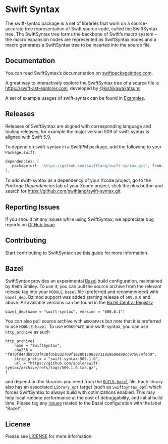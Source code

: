 # Swift Syntax

The swift-syntax package is a set of libraries that work on a source-accurate tree representation of Swift source code, called the SwiftSyntax tree. The SwiftSyntax tree forms the backbone of Swift’s macro system – the macro expansion nodes are represented as SwiftSyntax nodes and a macro generates a SwiftSyntax tree to be inserted into the source file.

## Documentation

You can read SwiftSyntax’s documentation on [swiftpackageindex.com](https://swiftpackageindex.com/swiftlang/swift-syntax/documentation).

A great way to interactively explore the SwiftSyntax tree of a source file is https://swift-ast-explorer.com, developed by [@kishikawakatsumi](https://github.com/kishikawakatsumi).

A set of example usages of swift-syntax can be found in [Examples](Examples).

## Releases

Releases of SwiftSyntax are aligned with corresponding language and tooling releases, for example the major version 509 of swift-syntax is aligned with Swift 5.9. 
 
To depend on swift-syntax in a SwiftPM package, add the following to your `Package.swift`.


```swift
dependencies: [
  .package(url: "https://github.com/swiftlang/swift-syntax.git", from: "<#latest swift-syntax tag#>"),
],
```
 
To add swift-syntax as a dependency of your Xcode project, go to the *Package Dependencies* tab of your Xcode project, click the plus button and search for https://github.com/swiftlang/swift-syntax.git.

## Reporting Issues

If you should hit any issues while using SwiftSyntax, we appreciate bug reports on [GitHub Issue](https://github.com/swiftlang/swift-syntax/issues).

## Contributing

Start contributing to SwiftSyntax see [this guide](CONTRIBUTING.md) for more information.

## Bazel

SwiftSyntax provides an experimental [Bazel](https://bazel.build) build configuration, maintained by Keith Smiley. 
To use it, you can pull the source archive from the relevant release tag
into your `MODULE.bazel` file (preferred and recommended) with `bazel_dep`. Bzlmod support was added starting release of `509.0.0` and above. All available versions can be found in the [Bazel Central Registry](https://registry.bazel.build/modules/swift-syntax)

```python3
bazel_dep(name = "swift-syntax", version = "600.0.1")
```

You can also pull source archive with `WORKSPACE` but note that it is preferred to use `MODULE.bazel`. To use `WORKSPACE` and swift-syntax, you can use `http_archive` as such

```python3
http_archive(
    name = "SwiftSyntax",
    sha256 = "f070fd44db9b33f430fd5b5d2700f1e2001c0028711859600e80cc975074fab0",
    strip_prefix = "swift-syntax-509.1.0",
    url = "https://github.com/apple/swift-syntax/archive/refs/tags/509.1.0.tar.gz",
)
```

and depend on the libraries you need from the
[`BUILD.bazel`](BUILD.bazel) file. Each library also has an associated
`Library_opt` target (such as `SwiftSyntax_opt`) which forces
SwiftSyntax to always build with optimizations enabled. This may help
local runtime performance at the cost of debuggability, and initial
build time. Please tag any [issues](https://github.com/swiftlang/swift-syntax/issues) related to the Bazel configuration with the label "Bazel".

## License

Please see [LICENSE](LICENSE.txt) for more information.
